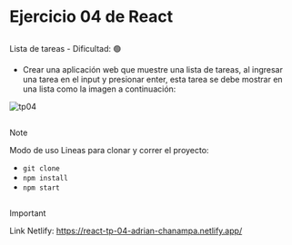 # Ejercicio 04 de React

##
Lista de tareas - Dificultad:  🟢

- Crear una aplicación web que  muestre una lista de tareas, al ingresar una tarea en el input y presionar enter, esta tarea se debe mostrar en una lista como la imagen a continuación:

![tp04](https://github.com/AdrianKarma/react-Ejercicio-04/assets/20958616/5aa103dd-23dd-4b5b-88c4-9dbdd550553a)


##


>[!NOTE]
Modo de uso
Lineas para clonar y correr el proyecto:

- `git clone`
- `npm install`
- `npm start`

##
 >[!IMPORTANT]
Link Netlify:
https://react-tp-04-adrian-chanampa.netlify.app/

